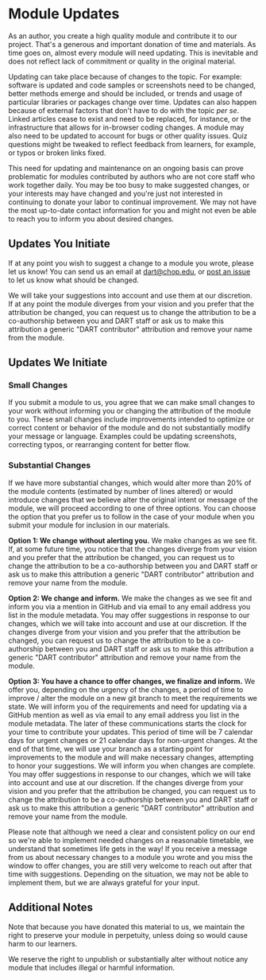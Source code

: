 # Module Updates

As an author, you create a high quality module and contribute it to our project.  That's a generous and important donation of time and materials.  As time goes on, almost every module will need updating.  This is inevitable and does not reflect lack of commitment or quality in the original material.

Updating can take place because of changes to the topic.  For example: software is updated and code samples or screenshots need to be changed, better methods emerge and should be included, or trends and usage of particular libraries or packages change over time.  Updates can also happen because of external factors that don't have to do with the topic *per se*. Linked articles cease to exist and need to be replaced, for instance, or the infrastructure that allows for in-browser coding changes.  A module may also need to be updated to account for bugs or other quality issues.  Quiz questions might be tweaked to reflect feedback from learners, for example, or typos or broken links fixed.

This need for updating and maintenance on an ongoing basis can prove problematic for modules contributed by authors who are not core staff who work together daily.  You may be too busy to make suggested changes, or your interests may have changed and you're just not interested in continuing to donate your labor to continual improvement.  We may not have the most up-to-date contact information for you and might not even be able to reach you to inform you about desired changes.

## Updates You Initiate

If at any point you wish to suggest a change to a module you wrote, please let us know! You can send us an email at dart@chop.edu, or [post an issue](https://github.com/arcus/education_modules/issues/new/choose) to let us know what should be changed. 

We will take your suggestions into account and use them at our discretion.  If at any point the module diverges from your vision and you prefer that the attribution be changed, you can request us to change the attribution to be a co-authorship between you and DART staff or ask us to make this attribution a generic "DART contributor" attribution and remove your name from the module. 

## Updates We Initiate

### Small Changes

If you submit a module to us, you agree that we can make small changes to your work without informing you or changing the attribution of the module to you.  These small changes include improvements intended to optimize or correct content or behavior of the module and do not substantially modify your message or language.  Examples could be updating screenshots, correcting typos, or rearranging content for better flow.

### Substantial Changes 

If we have more substantial changes, which would alter more than 20% of the module contents (estimated by number of lines altered) or would introduce changes that we believe alter the original intent or message of the module, we will proceed according to one of three options.  You can choose the option that you prefer us to follow in the case of your module when you submit your module for inclusion in our materials.

**Option 1: We change without alerting you.**  We make changes as we see fit.  If, at some future time, you notice that the changes diverge from your vision and you prefer that the attribution be changed, you can request us to change the attribution to be a co-authorship between you and DART staff or ask us to make this attribution a generic "DART contributor" attribution and remove your name from the module.  

**Option 2: We change and inform.** We make the changes as we see fit and inform you via a mention in GitHub and via email to any email address you list in the module metadata. You may offer suggestions in response to our changes, which we will take into account and use at our discretion.  If the changes diverge from your vision and you prefer that the attribution be changed, you can request us to change the attribution to be a co-authorship between you and DART staff or ask us to make this attribution a generic "DART contributor" attribution and remove your name from the module.  

**Option 3: You have a chance to offer changes, we finalize and inform.**  We offer you, depending on the urgency of the changes, a period of time to improve / alter the module on a new git branch to meet the requirements we state.  We will inform you of the requirements and need for updating via a GitHub mention as well as via email to any email address you list in the module metadata.  The later of these communications starts the clock for your time to contribute your updates.  This period of time will be 7 calendar days for urgent changes or 21 calendar days for non-urgent changes.  At the end of that time, we will use your branch as a starting point for improvements to the module and will make necessary changes, attempting to honor your suggestions.  We will inform you when changes are complete. You may offer suggestions in response to our changes, which we will take into account and use at our discretion.  If the changes diverge from your vision and you prefer that the attribution be changed, you can request us to change the attribution to be a co-authorship between you and DART staff or ask us to make this attribution a generic "DART contributor" attribution and remove your name from the module.  

Please note that although we need a clear and consistent policy on our end so we're able to implement needed changes on a reasonable timetable, we understand that sometimes life gets in the way! If you receive a message from us about necessary changes to a module you wrote and you miss the window to offer changes, you are still very welcome to reach out after that time with suggestions. Depending on the situation, we may not be able to implement them, but we are always grateful for your input. 

## Additional Notes 

Note that because you have donated this material to us, we maintain the right to preserve your module in perpetuity, unless doing so would cause harm to our learners.  

We reserve the right to unpublish or substantially alter without notice any module that includes illegal or harmful information.